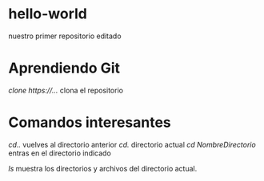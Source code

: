 # hello-world
nuestro primer repositorio editado

# Aprendiendo Git
*clone https://...* clona el repositorio

# Comandos interesantes
*cd..* vuelves al directorio anterior
*cd.* directorio actual
*cd NombreDirectorio* entras en el directorio indicado

*ls* muestra los directorios y archivos del directorio actual.

